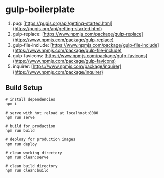 # gulp-boilerplate

1. pug: [https://pugjs.org/api/getting-started.html](https://pugjs.org/api/getting-started.html)
2. gulp-replace: [https://www.npmjs.com/package/gulp-replace](https://www.npmjs.com/package/gulp-replace)
3. gulp-file-include: [https://www.npmjs.com/package/gulp-file-include](https://www.npmjs.com/package/gulp-file-include)
4. gulp-favicons: [https://www.npmjs.com/package/gulp-favicons](https://www.npmjs.com/package/gulp-favicons)
5. inquirer: [https://www.npmjs.com/package/inquirer](https://www.npmjs.com/package/inquirer)

## Build Setup

``` cli
# install dependencies
npm i

# serve with hot reload at localhost:8080
npm run serve

# build for production
npm run build

# deploay for production images
npm run deploy

# clean working directory
npm run clean:serve

# clean build directory
npm run clean:build

```
